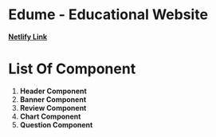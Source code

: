 # **Edume - Educational Website**

**[Netlify Link](https://www.example.com)**

# List Of Component

1. **Header Component**
2. **Banner Component**
3. **Review Component**
4. **Chart Component**
5. **Question Component**